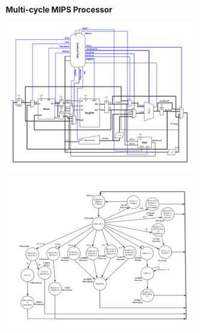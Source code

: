 ## Multi-cycle MIPS Processor
![Pipeline_Datapath](README.asset/MultiCycle_Datapath.jpg)



![State](README.asset/State.jpg)